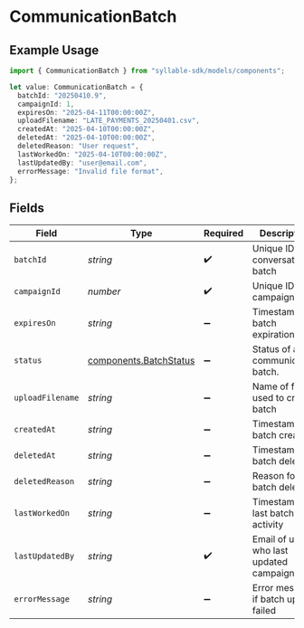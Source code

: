# CommunicationBatch

## Example Usage

```typescript
import { CommunicationBatch } from "syllable-sdk/models/components";

let value: CommunicationBatch = {
  batchId: "20250410.9",
  campaignId: 1,
  expiresOn: "2025-04-11T00:00:00Z",
  uploadFilename: "LATE_PAYMENTS_20250401.csv",
  createdAt: "2025-04-10T00:00:00Z",
  deletedAt: "2025-04-10T00:00:00Z",
  deletedReason: "User request",
  lastWorkedOn: "2025-04-10T00:00:00Z",
  lastUpdatedBy: "user@email.com",
  errorMessage: "Invalid file format",
};
```

## Fields

| Field                                                            | Type                                                             | Required                                                         | Description                                                      | Example                                                          |
| ---------------------------------------------------------------- | ---------------------------------------------------------------- | ---------------------------------------------------------------- | ---------------------------------------------------------------- | ---------------------------------------------------------------- |
| `batchId`                                                        | *string*                                                         | :heavy_check_mark:                                               | Unique ID for conversation batch                                 | 20250410.9                                                       |
| `campaignId`                                                     | *number*                                                         | :heavy_check_mark:                                               | Unique ID for campaign                                           | 1                                                                |
| `expiresOn`                                                      | *string*                                                         | :heavy_minus_sign:                                               | Timestamp of batch expiration                                    | 2025-04-11T00:00:00Z                                             |
| `status`                                                         | [components.BatchStatus](../../models/components/batchstatus.md) | :heavy_minus_sign:                                               | Status of a communication batch.                                 |                                                                  |
| `uploadFilename`                                                 | *string*                                                         | :heavy_minus_sign:                                               | Name of file used to create batch                                | LATE_PAYMENTS_20250401.csv                                       |
| `createdAt`                                                      | *string*                                                         | :heavy_minus_sign:                                               | Timestamp of batch creation                                      | 2025-04-10T00:00:00Z                                             |
| `deletedAt`                                                      | *string*                                                         | :heavy_minus_sign:                                               | Timestamp of batch deletion                                      | 2025-04-10T00:00:00Z                                             |
| `deletedReason`                                                  | *string*                                                         | :heavy_minus_sign:                                               | Reason for batch deletion                                        | User request                                                     |
| `lastWorkedOn`                                                   | *string*                                                         | :heavy_minus_sign:                                               | Timestamp of last batch activity                                 | 2025-04-10T00:00:00Z                                             |
| `lastUpdatedBy`                                                  | *string*                                                         | :heavy_check_mark:                                               | Email of user who last updated campaign                          | user@email.com                                                   |
| `errorMessage`                                                   | *string*                                                         | :heavy_minus_sign:                                               | Error message if batch upload failed                             | Invalid file format                                              |
